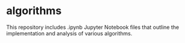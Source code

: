 # algorithms
This repository includes .ipynb Jupyter Notebook files that outline the implementation and analysis of various algorithms.
